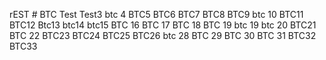 rEST # BTC
Test
Test3
btc 4
BTC5
BTC6
BTC7
BTC8
BTC9
btc 10
BTC11
BTC12
Btc13
btc14
btc15
BTC 16
BTC 17
BTC 18
BTC 19
btc 19
btc 20
BTC21
BTC 22
BTC23
BTC24
BTC25
BTC26
btc 28
BTC 29
BTC 30
BTC 31
BTC32
BTC33
